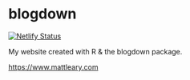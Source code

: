 # blogdown
[![Netlify Status](https://api.netlify.com/api/v1/badges/d884d71e-3d44-4124-a1bd-92bbb40ab8ef/deploy-status)](https://app.netlify.com/sites/mattleary/deploys)

My  website created with R & the blogdown package.

https://www.mattleary.com
